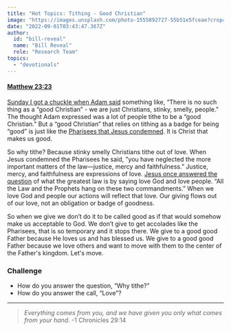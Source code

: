 ```yaml
---
title: "Hot Topics: Tithing - Good Christian"
image: "https://images.unsplash.com/photo-1555892727-55b51e5fceae?crop=entropy&cs=srgb&fm=jpg&ixid=Mnw5NjYxfDB8MXxzZWFyY2h8MTB8fFRydXRofGVufDB8fHx8MTYxODIzNjM3Mw&ixlib=rb-1.2.1&q=85"
date: "2022-09-01T03:43:47.367Z"
author:
  id: "bill-reveal"
  name: "Bill Reveal"
  role: "Research Team"
topics:
  - "devotionals"
---
```

#### [Matthew 23:23][2]

[Sunday I got a chuckle when Adam said][1] something like, “There is no such thing as a “good Christian” - we are just Christians, stinky, smelly, people.” The thought Adam expressed was a lot of people tithe to be a “good Christian.” But a “good Christian” that relies on tithing as a badge for being “good” is just like the [Pharisees that Jesus condemned][2]. It is Christ that makes us good.

So why tithe? Because stinky smelly Christians tithe out of love. When Jesus condemned the Pharisees he said, ”you have neglected the more important matters of the law—justice, mercy and faithfulness.” Justice, mercy, and faithfulness are expressions of love. [Jesus once answered the question][3] of what the greatest law is by saying love God and love people.  “All the Law and the Prophets hang on these two commandments.” When we love God and people our actions will reflect that love. Our giving flows out of our love, not an obligation or badge of goodness.

So when we give we don’t do it to be called good as if that would somehow make us acceptable to God. We don’t give to get accolades like the Pharisees, that is so temporary and it stops there. We give to a good good Father because He loves us and has blessed us. We give to a good good Father because we love others and want to move with them to the center of the Father's kingdom. Let's move.

### Challenge
- How do you answer the question, “Why tithe?” 
- How do you answer the call, “Love”?
---- 
> _Everything comes from you, and we have given you only what comes from your hand._ -1 Chronicles 29:14

[1]: https://flatlandchurch.com/sermons/
[2]: https://biblehub.com/matthew/23-23.htm
[3]: https://biblehub.com/context/matthew/22-34.htm

